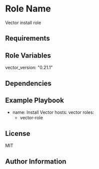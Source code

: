 Role Name
=========

Vector install role

Requirements
------------



Role Variables
--------------

vector_version: "0.21.1"

Dependencies
------------


Example Playbook
----------------

- name: Install Vector
  hosts: vector
  roles:
    - vector-role

License
-------

MIT

Author Information
------------------
